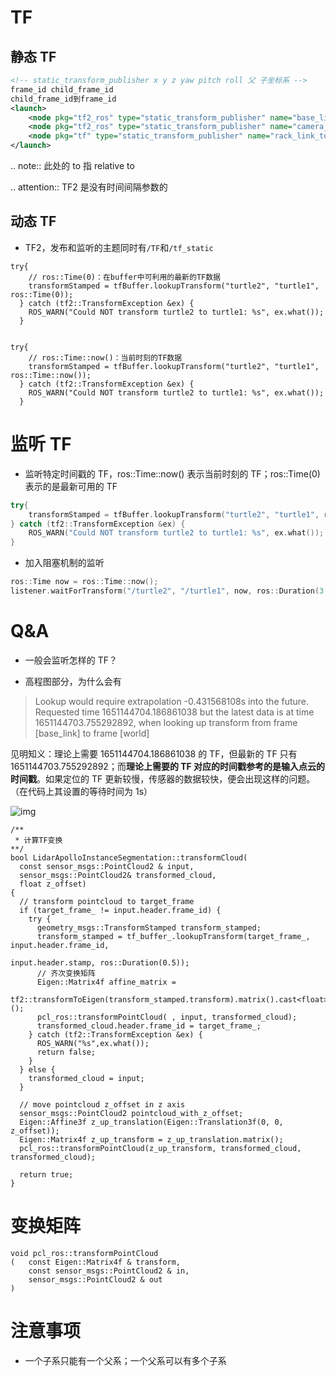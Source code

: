 # TF

## 静态 TF

```xml
<!-- static_transform_publisher x y z yaw pitch roll 父 子坐标系 -->
frame_id child_frame_id
child_frame_id到frame_id
<launch>
	<node pkg="tf2_ros" type="static_transform_publisher" name="base_link_to_lidar" args="1.0, 0, 0, 0, 0, 0 lidar base_link" />
	<node pkg="tf2_ros" type="static_transform_publisher" name="camera_to_base_link" args="0 0 0 -1.570795 -1.570795 0 base_link camera"/>
    <node pkg="tf" type="static_transform_publisher" name="rack_link_to_base_link"  args="0.27 0 1.09 0 0 0 /base_link /rack_link 1000" />
</launch>
```

.. note:: 此处的 to 指 relative to

.. attention:: TF2 是没有时间间隔参数的

## 动态 TF

- TF2，发布和监听的主题同时有`/TF`和`/tf_static`  

```
try{
	// ros::Time(0)：在buffer中可利用的最新的TF数据
    transformStamped = tfBuffer.lookupTransform("turtle2", "turtle1", ros::Time(0));
  } catch (tf2::TransformException &ex) {
    ROS_WARN("Could NOT transform turtle2 to turtle1: %s", ex.what());
  }
  

try{
	// ros::Time::now()：当前时刻的TF数据
	transformStamped = tfBuffer.lookupTransform("turtle2", "turtle1", ros::Time::now());
  } catch (tf2::TransformException &ex) {
	ROS_WARN("Could NOT transform turtle2 to turtle1: %s", ex.what());
  }
```

# 监听 TF

- 监听特定时间戳的 TF，ros::Time::now() 表示当前时刻的 TF；ros::Time(0) 表示的是最新可用的 TF

```cpp
try{
	transformStamped = tfBuffer.lookupTransform("turtle2", "turtle1", ros::Time::now());
} catch (tf2::TransformException &ex) {
	ROS_WARN("Could NOT transform turtle2 to turtle1: %s", ex.what());
}
```

- 加入阻塞机制的监听

```cpp
ros::Time now = ros::Time::now();
listener.waitForTransform("/turtle2", "/turtle1", now, ros::Duration(3.0));
```

# Q&A

- 一般会监听怎样的 TF？

- 高程图部分，为什么会有

> Lookup would require extrapolation -0.431568108s into the future. Requested time 1651144704.186861038 but the latest data is at time 1651144703.755292892, when looking up transform from frame [base_link] to frame [world]

见明知义：理论上需要 1651144704.186861038 的 TF，但最新的 TF 只有 1651144703.755292892；而**理论上需要的 TF 对应的时间戳参考的是输入点云的时间戳**。如果定位的 TF 更新较慢，传感器的数据较快，便会出现这样的问题。（在代码上其设置的等待时间为 1s）

![img](https://natsu-akatsuki.oss-cn-guangzhou.aliyuncs.com/img/8yfh7NuNJtwAamJp.png!thumbnail)

```
/**
 * 计算TF变换
**/
bool LidarApolloInstanceSegmentation::transformCloud(
  const sensor_msgs::PointCloud2 & input,
  sensor_msgs::PointCloud2& transformed_cloud,
  float z_offset)
{
  // transform pointcloud to target_frame
  if (target_frame_ != input.header.frame_id) {
    try {
      geometry_msgs::TransformStamped transform_stamped;
      transform_stamped = tf_buffer_.lookupTransform(target_frame_, input.header.frame_id,
                                                     input.header.stamp, ros::Duration(0.5));
	  // 齐次变换矩阵                                                     
      Eigen::Matrix4f affine_matrix =
        tf2::transformToEigen(transform_stamped.transform).matrix().cast<float>();
      pcl_ros::transformPointCloud( , input, transformed_cloud);
      transformed_cloud.header.frame_id = target_frame_;
    } catch (tf2::TransformException &ex) {
      ROS_WARN("%s",ex.what());
      return false;
    }
  } else {
    transformed_cloud = input;
  }
  
  // move pointcloud z_offset in z axis
  sensor_msgs::PointCloud2 pointcloud_with_z_offset;
  Eigen::Affine3f z_up_translation(Eigen::Translation3f(0, 0, z_offset));
  Eigen::Matrix4f z_up_transform = z_up_translation.matrix();
  pcl_ros::transformPointCloud(z_up_transform, transformed_cloud, transformed_cloud);

  return true;
}  
```



# 变换矩阵

```
void pcl_ros::transformPointCloud
( 	const Eigen::Matrix4f & transform,
	const sensor_msgs::PointCloud2 & in,
	sensor_msgs::PointCloud2 & out 
)	
```





# 注意事项

- 一个子系只能有一个父系；一个父系可以有多个子系